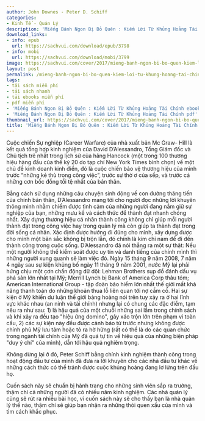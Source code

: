 ```yaml
---
author: John Downes - Peter D. Schiff
categories:
- Kinh Tế - Quản Lý
description: 'Miếng Bánh Ngon Bị Bỏ Quên : Kiếm Lời Từ Khủng Hoảng Tài Chính'
download_links:
- info: epub
  url: https://sachvui.com/download/epub/3798
- info: mobi
  url: https://sachvui.com/download/mobi/3799
image: https://sachvui.com/cover/2017/mieng-banh-ngon-bi-bo-quen-kiem-loi-tu-khung-hoang-tai-chinh.jpg
layout: post
permalink: /mieng-banh-ngon-bi-bo-quen-kiem-loi-tu-khung-hoang-tai-chinh.html
tags:
- tải sách miễn phí
- tải sách nhanh
- tải ebooks miễn phí
- pdf miễn phí
- 'Miếng Bánh Ngon Bị Bỏ Quên : Kiếm Lời Từ Khủng Hoảng Tài Chính ebook'
- 'Miếng Bánh Ngon Bị Bỏ Quên : Kiếm Lời Từ Khủng Hoảng Tài Chính pdf'
thumbnail_url: https://sachvui.com/cover/2017/mieng-banh-ngon-bi-bo-quen-kiem-loi-tu-khung-hoang-tai-chinh.jpg
title: 'Miếng Bánh Ngon Bị Bỏ Quên : Kiếm Lời Từ Khủng Hoảng Tài Chính'
---
```


 <div class="item-desc text-justify"> <p>Cuộc chiến Sự nghiệp (Career Warfare) của nhà xuất bản Mc Graw- Hill là kết quả tổng hợp kinh nghiệm của David D’Alessandro, Tổng Giám đốc và Chủ tịch trẻ nhất trong lịch sử của hãng Hancock (một trong 100 thương hiệu hàng đầu của thế kỷ 20 do tạp chí New York Times bình chọn) về một chủ đề kinh doanh kinh điển, đó là cuộc chiến bảo vệ thương hiệu của mình trước “những kẻ thù trong công việc”, trước sự thờ ơ của sếp, và trước cả những cơn bốc đồng tồi tệ nhất của bản thân.</p><p>Bằng cách sử dụng những câu chuyện sinh động về con đường thăng tiến của chính bản thân, D’Alessandro mang tới cho người đọc những lời khuyên thông minh nhằm chiếm được tình cảm của những người đang nắm giữ sự nghiệp của bạn, những mưu kế và cách thức để thành đạt nhanh chóng nhất. Xây dựng thương hiệu cá nhân thành công không chỉ giúp mỗi người thành đạt trong công việc hay trong quản lý mà còn giúp ta thành đạt trong đời sống cá nhân. Xác định được hướng đi đúng cho mình, xây dựng được cho mình một bản sắc không bị trộn lẫn, đó chính là kim chỉ nam để đi đến thành công trong cuộc sống. D’Alessandro đã nói thẳng ra một sự thật: Nếu một người không thể kiểm soát được uy tín và danh tiếng của chính mình thì những người xung quanh sẽ làm việc đó. Ngày 15 tháng 9 năm 2008, 7 năm 4 ngày sau sự kiện khủng bố ngày 11 tháng 9 năm 2001, nước Mỹ lại phải hứng chịu một cơn chấn động dữ dội: Lehman Brothers sụp đổ đánh dấu vụ phá sản lớn nhất tại Mỹ; Merrill Lynch bị Bank of America Corp thâu tóm; American International Group - tập đoàn bảo hiểm lớn nhất thế giới mất khả năng thanh toán do những khoản thua lỗ liên quan tới nợ cầm cố. Hai sự kiện ở Mỹ khiến dư luận thế giới bàng hoàng nói trên tuy xảy ra ở hai lĩnh vực khác nhau (an ninh và tài chính) nhưng lại có chung các đặc điểm, tạm nêu ra như sau: 1) là hậu quả của một chuỗi những sai lầm trong chính sách và khi xảy ra đều tạo "hiệu ứng domino", gây xáo trộn lớn trên phạm vi toàn cầu, 2) các sự kiện này đều được cảnh báo từ trước nhưng không được chính phủ Mỹ lưu tâm hoặc tỏ ra hờ hững (rất có thể là do các quan chức trong ngành tài chính của Mỹ đã quá tự tin về hiệu quả của những biện pháp "duy ý chí" của mình), dẫn tới hậu quả nghiêm trọng.</p><p>Không dừng lại ở đó, Peter Schiff bằng chính kinh nghiệm thành công trong hoạt động đầu tư của mình đã đưa ra lời khuyên cho các nhà đầu tư khác về những cách thức có thể tránh được cuộc khủng hoảng đang lơ lửng trên đầu họ.</p><p>Cuốn sách này sẽ chuẩn bị hành trang cho những sinh viên sắp ra trường, thậm chí cả những người đã có nhiều năm kinh nghiệm. Các nhà quản lý cũng sẽ rút ra nhiều bài học, vì cuốn sách này sẽ cho thấy bạn là nhà quản lý thế nào, thậm chí sẽ giúp bạn nhận ra những thói quen xấu của mình và tìm cách khắc phục.</p> </div>